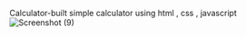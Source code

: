 Calculator-built simple calculator using html , css , javascript
![Screenshot (9)](https://user-images.githubusercontent.com/106088398/186881162-77dd9629-5ea2-409e-97df-d54aab87259e.png)
